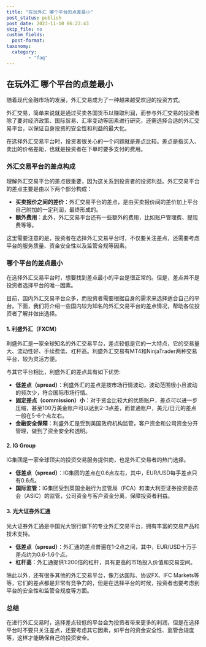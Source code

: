 ```yaml
---
title: "在玩外汇 哪个平台的点差最小"
post_status: publish
post_date: 2023-11-10 06:23:43
skip_file: no
custom_fields: 
  post-format: 
taxonomy:
  category:
        - "faq"
---
```


## 在玩外汇 哪个平台的点差最小

随着现代金融市场的发展，外汇交易成为了一种越来越受欢迎的投资方式。

外汇交易，简单来说就是通过买卖各国货币以赚取利润，而参与外汇交易的投资者除了要对经济政策、国际贸易、汇率变动等因素进行研究，还需选择合适的外汇交易平台，以保证自身投资的安全性和利益的最大化。

在选择外汇交易平台时，投资者很关心的一个问题就是差点比较。差点是指买入、卖出的价格差距，也就是投资者在下单时要多支付的费用。

### 外汇交易平台的差点构成

理解外汇交易平台的差点很重要，因为这关系到投资者的投资利益。外汇交易平台的差点主要是由以下两个部分构成：

- **买卖报价之间的差价**：外汇交易平台的差点，是由买卖报价间的差价加上平台自己附加的一定利润，最终形成的。
- **额外费用**：此外，外汇交易平台还有一些额外的费用，比如账户管理费、提现费等等。

这里需要注意的是，投资者在选择外汇交易平台时，不仅要关注差点，还需要考虑平台的服务质量、资金安全性以及监管合规等因素。

### 哪个平台的差点最小

在选择外汇交易平台时，想要找到差点最小的平台是很正常的。但是，差点并不是投资者选择平台的唯一因素。

目前，国内外汇交易平台众多，而投资者需要根据自身的需求来选择适合自己的平台。下面，我们将介绍一些国内较为知名的外汇交易平台的差点情况，帮助各位投资者了解并做出选择。

#### 1. 利盛外汇（FXCM）

利盛外汇是一家全球知名的外汇交易平台，差点较低是它的一大特点，它的交易量大、流动性好、手续费低、杠杆高。利盛外汇交易有MT4和NinjaTrader两种交易平台，较为灵活方便。

与其它平台相比，利盛外汇的差点具有如下优势:

- **低差点（spread）**：利盛外汇的差点是按市场行情波动，波动范围很小且波动的频次少，符合国际市场行情。
- **固定差点（commission）小**：对于资金比较大的优质账户，差点可以进一步压缩，甚至100万美金账户可以达到2-3点差，而普通账户，美元/日元的差点一般在5-6个点左右。
- **金融安全保障**：利盛外汇是受到美国政府机构监管，客户资金和公司资金分开管理，做到了资金安全和透明。

#### 2. IG Group

IG集团是一家全球顶尖的投资交易服务提供商，也是外汇交易者的热门选择。

- **低差点（spread）**：IG集团的差点在0.6点左右，其中，EUR/USD每手差点只有0.6点。
- **国际监管**：IG集团受到英国金融行为监管局（FCA）和澳大利亚证券投资委员会（ASIC）的监管，公司资金与客户资金分离，保障投资者利益。

#### 3. 光大证券外汇通

光大证券外汇通是中国光大银行旗下的专业外汇交易平台，拥有丰富的交易产品和技术支持。

- **低差点（spread）**：外汇通的差点普遍在1-2点之间，其中，EUR/USD十万手差点约为0.6-1.6个点。
- **杠杆高**：外汇通提供1:200倍的杠杆，具有更高的市场投入价值和交易空间。

除此以外，还有很多其他的外汇交易平台，像万达国际、协议FX、IFC Markets等等，它们的差点都是非常有竞争力的，但是在选择平台的时候，投资者也要考虑到平台的安全性和监管合规度等方面。

### 总结

在进行外汇交易时，选择差点较低的平台会为投资者带来更多的利润，但是在选择平台时不要只关注差点，还要考虑其它因素，如平台的资金安全性、监管合规度等，这样才能确保自己的投资安全。
